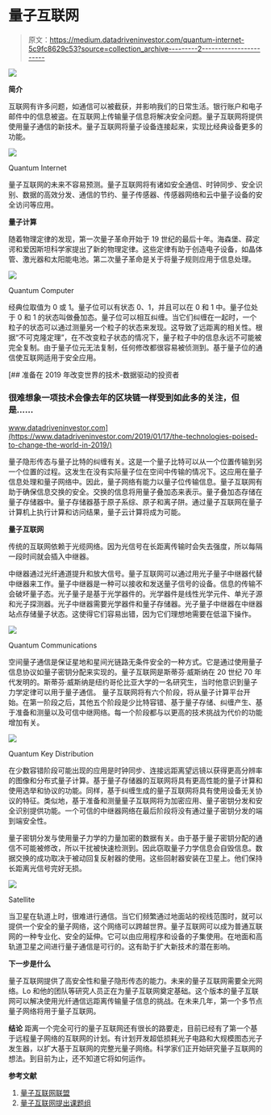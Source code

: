 # 量子互联网

> 原文：<https://medium.datadriveninvestor.com/quantum-internet-5c9fc8629c53?source=collection_archive---------2----------------------->

[![](img/139ab6aff7ffee6a10892d8b00fec0b7.png)](http://www.track.datadriveninvestor.com/1B9E)

**简介**

互联网有许多问题，如通信可以被截获，并影响我们的日常生活。银行账户和电子邮件中的信息被盗。在互联网上传输量子信息将解决安全问题。量子互联网将提供使用量子通信的新技术。量子互联网将量子设备连接起来，实现比经典设备更多的功能。

![](img/c35f11a6918546b201a3cd4e1bed96fd.png)

Quantum Internet

量子互联网的未来不容易预测。量子互联网将有诸如安全通信、时钟同步、安全识别、数据的高效分发、通信的节约、量子传感器、传感器网络和云中量子设备的安全访问等应用。

**量子计算**

随着物理定律的发现，第一次量子革命开始于 19 世纪的最后十年。海森堡、薛定谔和爱因斯坦科学家提出了新的物理定律。这些定律有助于创造电子设备，如晶体管、激光器和太阳能电池。第二次量子革命是关于将量子规则应用于信息处理。

![](img/f2b4db124a67b765acbb2be444c56378.png)

Quantum Computer

经典位取值为 0 或 1。量子位可以有状态 0、1，并且可以在 0 和 1 中。量子位处于 0 和 1 的状态叫做叠加态。量子位可以相互纠缠。当它们纠缠在一起时，一个粒子的状态可以通过测量另一个粒子的状态来发现。这导致了远距离的相关性。根据“不可克隆定理”，在不改变粒子状态的情况下，量子粒子中的信息永远不可能被完全复制。由于量子位元无法复制，任何修改都很容易被侦测到。基于量子位的通信使互联网适用于安全应用。

[](https://www.datadriveninvestor.com/2019/01/17/the-technologies-poised-to-change-the-world-in-2019/) [## 准备在 2019 年改变世界的技术-数据驱动的投资者

### 很难想象一项技术会像去年的区块链一样受到如此多的关注，但是……

www.datadriveninvestor.com](https://www.datadriveninvestor.com/2019/01/17/the-technologies-poised-to-change-the-world-in-2019/) 

量子隐形传态与量子比特的纠缠有关。这是一个量子比特可以从一个位置传输到另一个位置的过程。这发生在没有实际量子位在空间中传输的情况下。这应用在量子信息处理和量子网络中。因此，量子网络有能力以量子位传输信息。量子互联网有助于确保信息交换的安全。交换的信息将用量子叠加态来表示。量子叠加态存储在量子存储器中。量子存储器基于原子系综、原子和离子阱。通过量子互联网在量子计算机上执行计算和访问结果，量子云计算将成为可能。

**量子互联网**

传统的互联网依赖于光缆网络。因为光信号在长距离传输时会失去强度，所以每隔一段时间就会插入中继器。

中继器通过光纤通道提升和放大信号。量子互联网可以通过用光子量子中继器代替中继器来工作。量子中继器是一种可以接收和发送量子信号的设备。信息的传输不会破坏量子态。光子量子是基于光学器件的。光学器件是线性光学元件、单光子源和光子探测器。光子中继器需要光学器件和量子存储器。光子量子中继器在中继器站点存储量子状态。这使得它们容易出错，因为它们理想地需要在低温下操作。

![](img/f7489b75dc04e73791e0c929243341b5.png)

Quantum Communications

空间量子通信是保证星地和星间光链路无条件安全的一种方式。它是通过使用量子信息协议如量子密钥分配来实现的。量子互联网是斯蒂芬·威斯纳在 20 世纪 70 年代发明的。斯蒂芬·威斯纳是纽约哥伦比亚大学的一名研究生，当时他意识到量子力学定律可以用于量子通信。
量子互联网将有六个阶段，将从量子计算平台开始。在第一阶段之后，其他五个阶段是少比特容错、基于量子存储、纠缠产生、基于准备和测量以及可信中继网络。每一个阶段都与以更高的技术挑战为代价的功能增加有关。

![](img/923d16b3158ae721da0f9f6e4ffe666e.png)

Quantum Key Distribution

在少数容错阶段可能出现的应用是时钟同步、连接远距离望远镜以获得更高分辨率的图像和分布式量子计算。基于量子存储器的互联网将具有更高性能的量子计算和使用选举和协议的功能。同样，基于纠缠生成的量子互联网将具有使用设备无关协议的特征。类似地，基于准备和测量量子互联网将为加密应用、量子密钥分发和安全识别提供功能。一个可信的中继器网络在最后阶段将没有通过量子密钥分发的端到端安全性。

量子密钥分发与使用量子力学的力量加密的数据有关。由于基于量子密钥分配的通信不可能被修改，所以干扰被快速检测到。因此窃取量子力学信息会自毁信息。数据交换的成功取决于被动回复反射器的使用。这些回射器安装在卫星上。他们保持长距离光信号完好无损。

![](img/497f23b36fe96dfc467663888cd6b589.png)

Satellite

当卫星在轨道上时，很难进行通信。当它们频繁通过地面站的视线范围时，就可以提供一个安全的量子网络，这个网络可以跨越世界。量子互联网可以成为普通互联网的一种专业化、安全的延伸。它可以由应用程序和设备的子集使用。在地面和高轨道卫星之间进行量子通信是可行的。这有助于扩大新技术的潜在影响。

**下一步是什么**

量子互联网提供了高安全性和量子隐形传态的能力。未来的量子互联网需要全光网络。Lo 和他的团队等研究人员正在为量子互联网奠定基础。这个版本的量子互联网可以解决使用光纤通信远距离传输量子信息的挑战。在未来几年，第一个多节点量子网络将用于量子互联网。

**结论**
距离一个完全可行的量子互联网还有很长的路要走，目前已经有了第一个基于远程量子网络的互联网的计划。有计划开发超低损耗光子电路和大规模图态光子发生器，以扩大基于互联网的完整光量子网络。科学家们正开始研究量子互联网的想法。到目前为止，还不知道它将如何运作。

**参考文献**

1.  [量子互联网联盟](http://quantum-internet.team)
2.  [量子互联网提出课题组](https://datatracker.ietf.org/rg/qirg/about/)